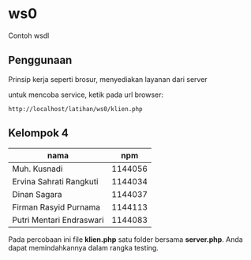 # ws0
Contoh wsdl

## Penggunaan
Prinsip kerja seperti brosur, menyediakan layanan dari server

untuk mencoba service, ketik pada url browser:

`http://localhost/latihan/ws0/klien.php`

## Kelompok 4
nama | npm 
--------- | ---------
Muh. Kusnadi| 1144056
Ervina Sahrati Rangkuti| 1144034
Dinan Sagara| 1144037
Firman Rasyid Purnama| 1144113
Putri Mentari Endraswari| 1144083


Pada percobaan ini file **klien.php** satu folder bersama **server.php**. Anda dapat memindahkannya dalam rangka testing.
